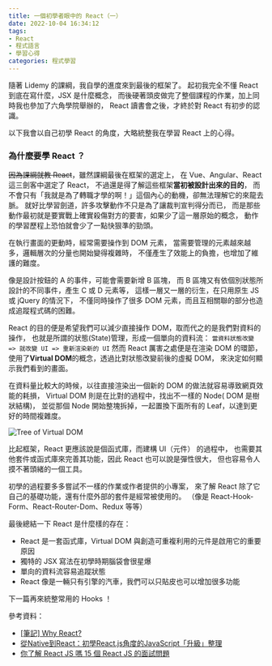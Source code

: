 ```yaml
---
title: 一個初學者眼中的 React（一）
date: 2022-10-04 16:34:12
tags:
- React
- 程式語言
- 學習心得
categories: 程式學習
---
```

隨著 Lidemy 的課綱，我自學的進度來到最後的框架了。
起初我完全不懂 React 到底在寫什麼，JSX 是什麼概念，
而後硬著頭皮做完了整個課程的作業，加上同時我也參加了六角學院舉辦的，
React 讀書會之後，才終於對 React 有初步的認識。

以下我會以自己初學 React 的角度，大略統整我在學習 React 上的心得。

### 為什麼要學 React ？
~~因為課綱就教 React~~，雖然課綱最後在框架的選定上，
在 Vue、Angular、React 這三劍客中選定了 React，
不過還是得了解這些框架**當初被設計出來的目的**，
而不會只有「我就是為了轉職才學的啊！」這個內心的動機，卻無法理解它的來龍去脈。
就好比學習劍道，許多攻擊動作不只是為了讓裁判宣判得分而已，
而是那些動作最初就是要實戰上確實殺傷對方的要害，如果少了這一層原始的概念，
動作的學習歷程上恐怕就會少了一點快狠準的勁頭。

在執行畫面的更動時，經常需要操作到 DOM 元素，
當需要管理的元素越來越多，邏輯層次的分量也開始變得複雜時，
不僅產生了效能上的負擔，也增加了維護的難度。

像是設計按鈕的 A 的事件，可能會需要新增 B 區塊，
而 B 區塊又有依個別狀態所設計的不同事件，產生 C 或 D 元素等，
這樣一層又一層的衍生，在只用原生 JS 或 jQuery 的情況下，
不僅同時操作了很多 DOM 元素，而且互相關聯的部分也造成追蹤程式碼的困難。

React 的目的便是希望我們可以減少直接操作 DOM，取而代之的是我們對資料的操作，
也就是所謂的狀態(State)管理，形成一個單向的資料流：
```當資料狀態改變 => 就改變 UI => 重新渲染新的 UI```
然而 React 厲害之處便是在渲染 DOM 的環節，
使用了**Virtual DOM**的概念，透過比對狀態改變前後的虛擬 DOM，
來決定如何顯示我們看到的畫面。

在資料量比較大的時候，以往直接渲染出一個新的 DOM 的做法就容易導致網頁效能的耗損，
Virtual DOM 則是在比對的過程中，找出不一樣的 Node( DOM 是樹狀結構)，
並從那個 Node 開始整塊拆掉，一起置換下面所有的 Leaf，以達到更好的時間複雜度。

![Tree of Virtual DOM](https://i1.wp.com/programmingwithmosh.com/wp-content/uploads/2018/11/lnrn_0201.png)

比起框架，React 更應該說是個函式庫，而建構 UI（元件） 的過程中，
也需要其他套件或函式庫來完善其功能，因此 React 也可以說是彈性很大，
但也容易令人摸不著頭緒的一個工具。

初學的過程要多多嘗試不一樣的作業或作者提供的小專案，
來了解 React 除了它自己的基礎功能，還有什麼外部的套件是經常被使用的。
（像是 React-Hook-Form、React-Router-Dom、Redux 等等）

最後總結一下 React 是什麼樣的存在：
+ React 是一套函式庫，Virtual DOM 與創造可重複利用的元件是啟用它的重要原因
+ 獨特的 JSX 寫法在初學時期腦袋會很星爆
+ 單向的資料流容易追蹤狀態
+ React 像是一輛只有引擎的汽車，我們可以只貼皮也可以增加很多功能

下一篇再來統整常用的 Hooks ！

參考資料：
+ [[筆記] Why React?](https://medium.com/%E9%BA%A5%E5%85%8B%E7%9A%84%E5%8D%8A%E8%B7%AF%E5%87%BA%E5%AE%B6%E7%AD%86%E8%A8%98/%E7%AD%86%E8%A8%98-why-react-424f2abaf9a2)
+ [從Native到React：初學React.js角度的JavaScript「升級」整理](https://hackmd.io/@BOBYZH/H1JqsfYg9)
+ [你了解 React JS 嗎 15 個 React JS 的面試問題](https://linyencheng.github.io/2021/05/07/react-interview-questions/#React-%E6%9C%89%E4%BB%80%E9%BA%BC%E7%BC%BA%E9%BB%9E%E5%92%8C%E9%99%90%E5%88%B6)
